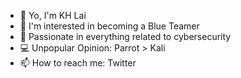 - 👋 Yo, I'm KH Lai
- 👀 I'm interested in becoming a Blue Teamer
- 🌱 Passionate in everything related to cybersecurity
- 💻 Unpopular Opinion: Parrot > Kali
- 📫 How to reach me: Twitter

<!---
KH-Lai/KH-Lai is a ✨ special ✨ repository because its `README.md` (this file) appears on your GitHub profile.
You can click the Preview link to take a look at your changes.
--->
